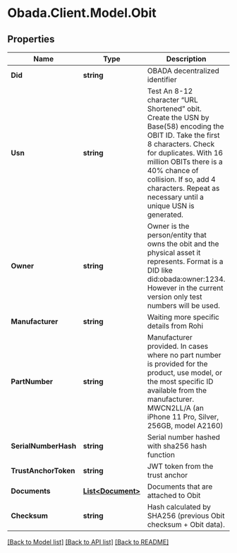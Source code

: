 
# Obada.Client.Model.Obit

## Properties

Name | Type | Description | Notes
------------ | ------------- | ------------- | -------------
**Did** | **string** | OBADA decentralized identifier | [optional] 
**Usn** | **string** | Test An 8-12 character “URL Shortened” obit. Create the USN by Base(58) encoding the OBIT ID. Take the first 8 characters. Check for duplicates. With 16 million OBITs there is a 40% chance of collision. If so, add 4 characters. Repeat as necessary until a unique USN is generated.  | [optional] 
**Owner** | **string** | Owner is the person/entity that owns the obit and the physical asset it represents. Format is a DID like did:obada:owner:1234. However in the current version only test numbers will be used. | [optional] 
**Manufacturer** | **string** | Waiting more specific details from Rohi | 
**PartNumber** | **string** | Manufacturer provided. In cases where no part number is provided for the product, use model, or the most specific ID available from the manufacturer. MWCN2LL/A (an iPhone 11 Pro, Silver, 256GB, model A2160) | 
**SerialNumberHash** | **string** | Serial number hashed with sha256 hash function | [optional] 
**TrustAnchorToken** | **string** | JWT token from the trust anchor | [optional] 
**Documents** | [**List&lt;Document&gt;**](Document.md) | Documents that are attached to Obit | [optional] 
**Checksum** | **string** | Hash calculated by SHA256 (previous Obit checksum + Obit data).  | [optional] 

[[Back to Model list]](../README.md#documentation-for-models)
[[Back to API list]](../README.md#documentation-for-api-endpoints)
[[Back to README]](../README.md)

